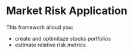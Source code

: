 # Market Risk Application

This framework alloud you:

- create and optimitaze stocks portfolios
- estimate relative risk metrics
  
